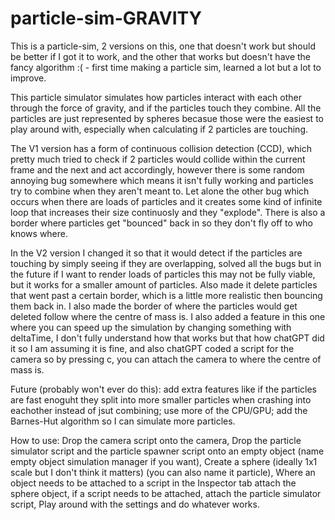 # particle-sim-GRAVITY
This is a particle-sim, 2 versions on this, one that doesn't work but should be better if I got it to work, and the other that works but doesn't have the fancy algorithm :( - first time making a particle sim, learned a lot but a lot to improve.

This particle simulator simulates how particles interact with each other through the force of gravity, and if the particles touch they combine. All the particles are just represented by spheres becasue those were the easiest to play around with, especially when calculating if 2 particles are touching.

The V1 version has a form of continuous collision detection (CCD), which pretty much tried to check if 2 particles would collide within the current frame and the next and act accordingly, however there is some random annoying bug somewhere which means it isn't fully working and particles try to combine when they aren't meant to. Let alone the other bug which occurs when there are loads of particles and it creates some kind of infinite loop that increases their size continuosly and they "explode". There is also a border where particles get "bounced" back in so they don't fly off to who knows where.

In the V2 version I changed it so that it would detect if the particles are touching by simply seeing if they are overlapping, solved all the bugs but in the future if I want to render loads of particles this may not be fully viable, but it works for a smaller amount of particles. Also made it delete particles that went past a certain border, which is a little more realistic then bouncing them back in. I also made the border of where the particles would get deleted follow where the centre of mass is. I also added a feature in this one where you can speed up the simulation by changing something with deltaTime, I don't fully understand how that works but that how chatGPT did it so I am assuming it is fine, and also chatGPT coded a script for the camera so by pressing c, you can attach the camera to where the centre of mass is.

Future (probably won't ever do this): add extra features like if the particles are fast enoguht they split into more smaller particles when crashing into eachother instead of jsut combining; use more of the CPU/GPU; add the Barnes-Hut algorithm so I can simulate more particles.

How to use:
Drop the camera script onto the camera,
Drop the particle simulator script and the particle spawner script onto an empty object (name empty object simulation manager if you want),
Create a sphere (ideally 1x1 scale but I don't think it matters) (you can also name it particle),
Where an object needs to be attached to a script in the Inspector tab attach the sphere object, if a script needs to be attached, attach the particle simulator script,
Play around with the settings and do whatever works.
